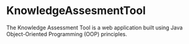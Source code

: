 # KnowledgeAssesmentTool
The Knowledge Assessment Tool is a web application built using Java Object-Oriented Programming (OOP) principles.
